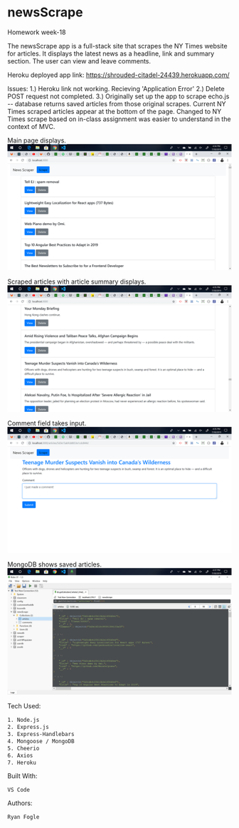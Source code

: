 # newsScrape
Homework week-18


The newsScrape app is a full-stack site that scrapes the NY Times website for articles. It displays the latest news as a headline, link and summary section. The user can view and leave comments. 


Heroku deployed app link: https://shrouded-citadel-24439.herokuapp.com/

Issues: 
1.) Heroku link not working. Recieving 'Application Error' 
2.) Delete POST request not completed. 
3.) Originally set up the app to scrape echo.js -- database returns saved articles from those original scrapes. Current NY Times scraped articles appear at the bottom of the page. Changed to NY Times scrape based on in-class assignment was easier to understand in the context of MVC. 


Main page displays.
![Screenshot_1](public/img/Screenshot_1.1.png)


Scraped articles with article summary displays. 
![Screenshot_2](public/img/Screenshot_1.2.png)


Comment field takes input. 
![Screenshot_3](public/img/Screenshot_1.3.png)


MongoDB shows saved articles.
![Screenshot_4](public/img/Screenshot_1.4.png)


Tech Used: 

    1. Node.js 
    2. Express.js 
    3. Express-Handlebars 
    4. Mongoose / MongoDB 
    5. Cheerio 
    6. Axios 
    7. Heroku

Built With: 

    VS Code 

Authors: 

    Ryan Fogle 
